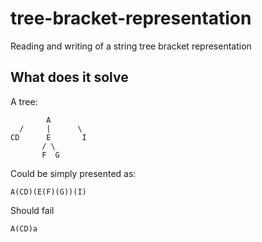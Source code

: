 # tree-bracket-representation
Reading and writing of a string tree bracket representation

## What does it solve

A tree:

            A
      /     |      \
    CD      E       I
           / \
           F  G

Could be simply presented as:

    A(CD)(E(F)(G))(I)


Should fail

    A(CD)a
